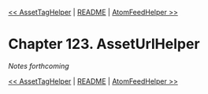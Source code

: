[&lt;&lt; AssetTagHelper](ch122-assettaghelper.md) | [README](README.md) | [AtomFeedHelper &gt;&gt;](ch124-atomfeedhelper.md)

# Chapter 123. AssetUrlHelper

*Notes forthcoming*

[&lt;&lt; AssetTagHelper](ch122-assettaghelper.md) | [README](README.md) | [AtomFeedHelper &gt;&gt;](ch124-atomfeedhelper.md)
